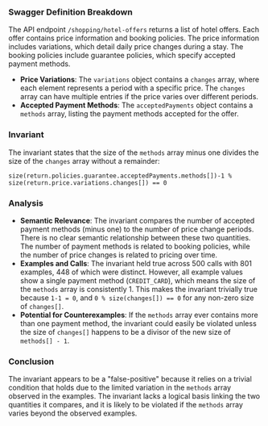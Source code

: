 ### Swagger Definition Breakdown
The API endpoint `/shopping/hotel-offers` returns a list of hotel offers. Each offer contains price information and booking policies. The price information includes variations, which detail daily price changes during a stay. The booking policies include guarantee policies, which specify accepted payment methods.

- **Price Variations**: The `variations` object contains a `changes` array, where each element represents a period with a specific price. The `changes` array can have multiple entries if the price varies over different periods.
- **Accepted Payment Methods**: The `acceptedPayments` object contains a `methods` array, listing the payment methods accepted for the offer.

### Invariant
The invariant states that the size of the `methods` array minus one divides the size of the `changes` array without a remainder:

`size(return.policies.guarantee.acceptedPayments.methods[])-1 % size(return.price.variations.changes[]) == 0`

### Analysis
- **Semantic Relevance**: The invariant compares the number of accepted payment methods (minus one) to the number of price change periods. There is no clear semantic relationship between these two quantities. The number of payment methods is related to booking policies, while the number of price changes is related to pricing over time.
- **Examples and Calls**: The invariant held true across 500 calls with 801 examples, 448 of which were distinct. However, all example values show a single payment method (`CREDIT_CARD`), which means the size of the `methods` array is consistently 1. This makes the invariant trivially true because `1-1 = 0`, and `0 % size(changes[]) == 0` for any non-zero size of `changes[]`.
- **Potential for Counterexamples**: If the `methods` array ever contains more than one payment method, the invariant could easily be violated unless the size of `changes[]` happens to be a divisor of the new size of `methods[] - 1`.

### Conclusion
The invariant appears to be a "false-positive" because it relies on a trivial condition that holds due to the limited variation in the `methods` array observed in the examples. The invariant lacks a logical basis linking the two quantities it compares, and it is likely to be violated if the `methods` array varies beyond the observed examples.
